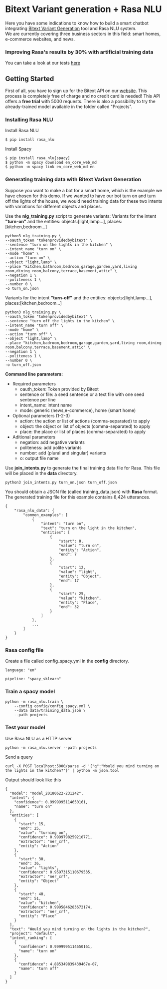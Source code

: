 # Bitext Variant generation + Rasa NLU

Here you have some indications to know how to build a smart chatbot integrating [Bitext Variant Generation](https://blog.bitext.com/natural-language-generation-basics) tool and Rasa NLU system.
<br>We are currently covering three business sectors in this field: smart homes, e-commerce websites, and news. 

### Improving Rasa's results by 30% with artificial training data
You can take a look at our tests [here](https://blog.bitext.com/improving-rasas-results-with-artificial-training-data-ii)

## Getting Started

First of all, you have to sign up for the Bitext API on our [website](https://api.bitext.com/#/login/). This process is completely free of charge and no credit card is needed! This API offers a **free trial** with 5000 requests. There is also a possibility to try the already-trained model available in the folder called "Projects".


### Installing Rasa NLU

Install Rasa NLU

```
$ pip install rasa_nlu
```

Install Spacy

```
$ pip install rasa_nlu[spacy]
$ python -m spacy download en_core_web_md
$ python -m spacy link en_core_web_md en
```

### Generating training data with Bitext Variant Generation

Suppose you want to make a bot for a smart home, which is the example we have chosen for this demo. If we wanted to have our bot turn on and turn off the lights of the house, we would need training data for these two intents with variations for different objects and places.

Use the **nlg_training.py** script to generate variants:
Variants for the intent **"turn-on"** and the entities: objects:[light,lamp...], places:[kitchen,bedroom...]
```
python3 nlg_training.py \
--oauth_token "tokenprovidedbybitext" \
--sentence "turn on the lights in the kitchen" \
--intent_name "turn on" \
--mode "home" \
--action "turn on" \
--object "light,lamp" \
--place "kitchen,bathroom,bedroom,garage,garden,yard,living room,dining room,balcony,terrace,basement,attic" \
--negation 1 \
--politeness 1 \
--number 0 \
-o turn_on.json
```

Variants for the intent **"turn-off"** and the entities: objects:[light,lamp...], places:[kitchen,bedroom...]
```
python3 nlg_training.py \
--oauth_token "tokenprovidedbybitext" \
--sentence "turn off the lights in the kitchen" \
--intent_name "turn off" \
--mode "home" \
--action "turn off" \
--object "light,lamp" \
--place "kitchen,badroom,bedroom,garage,garden,yard,living room,dining room,balcony,terrace,basement,attic" \
--negation 1 \
--politeness 1 \
--number 0 \
-o turn_off.json
```

**Command line parameters:**
* Required parameters
  * oauth_token: Token provided by Bitext
  * sentence or file: a seed sentence or a text file with one seed sentence per line
  * intent_name: intent name
  * mode: generic (news,e-commerce), home (smart home)
* Optional parameters (1-2-3)
  * action: the action or list of actions (comma-separated) to apply
  * object: the object or list of objects (comma-separated) to apply
  * place: the place or list of places (comma-separated) to apply
* Aditional parameters
  * negation: add negative variants
  * politeness: add polite variants
  * number: add (plural and singular) variants
  * o: output file name

Use **join_intents.py** to generate the final training data file for Rasa. This file will be placed in the **data** directory.
```
python3 join_intents.py turn_on.json turn_off.json
```

You should obtain a JSON file (called training_data.json) with **Rasa** format.<br>The generated training file for this example contains 8,424 utterances.

```
{
	"rasa_nlu_data": {
		"common_examples": [
			{
				"intent": "turn on",
				"text": "turn on the light in the kitchen",
				"entities": [
					{
						"start": 0,
						"value": "turn on",
						"entity": "Action",
						"end": 7
					},
					{
						"start": 12,
						"value": "light",
						"entity": "Object",
						"end": 17
					},
					{
						"start": 25,
						"value": "kitchen",
						"entity": "Place",
						"end": 32
					}
				]
			},
			...
		]
	}
}
```

### Rasa config file

Create a file called config_spacy.yml in the **config** directory.

```
language: "en"

pipeline: "spacy_sklearn"
```

### Train a spacy model

```
python -m rasa_nlu.train \
    --config config/config_spacy.yml \
    --data data/training_data.json \
    --path projects
```

### Test your model

Use Rasa NLU as a HTTP server
```
python -m rasa_nlu.server --path projects
```
Send a query
```
curl -X POST localhost:5000/parse -d '{"q":"Would you mind turning on the lights in the kitchen?"}' | python -m json.tool
```
Output should look like this
```
{
  "model": "model_20180622-231242",
  "intent": {
    "confidence": 0.9999995114650161,
    "name": "turn on"
  },
  "entities": [
    {
      "start": 15,
      "end": 25,
      "value": "turning on",
      "confidence": 0.9999798259210771,
      "extractor": "ner_crf",
      "entity": "Action"
    },
    {
      "start": 30,
      "end": 36,
      "value": "lights",
      "confidence": 0.9597315110679535,
      "extractor": "ner_crf",
      "entity": "Object"
    },
    {
      "start": 40,
      "end": 51,
      "value": "kitchen",
      "confidence": 0.9995846283672174,
      "extractor": "ner_crf",
      "entity": "Place"
    }
  ],
  "text": "Would you mind turning on the lights in the kitchen?",
  "project": "default",
  "intent_ranking": [
    {
      "confidence": 0.9999995114650161,
      "name": "turn on"
    },
    {
      "confidence": 4.885349839439467e-07,
      "name": "turn off"
    }
  ]
}
```

